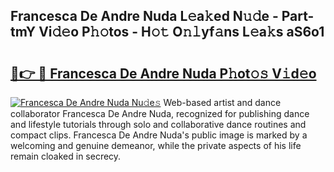 ## Francesca De Andre Nuda L𝚎a𝚔ed N𝚞𝚍e - Part-tmY Vi𝚍𝚎o P𝚑𝚘tos - H𝚘𝚝 O𝚗𝚕yf𝚊ns L𝚎a𝚔s aS6o1

# <h2><a href="http://kf8q94c.oniu.top/?m=Francesca+De+Andre+Nuda">🔗👉 🔴 Francesca De Andre Nuda P𝚑ot𝚘𝚜 V𝚒d𝚎o</a></h2>

[![Francesca De Andre Nuda Nu𝚍e𝚜](https://i.imgur.com/0qMVB7G.gif)](http://kf8q94c.oniu.top/?m=Francesca+De+Andre+Nuda)
Web-based artist and dance collaborator Francesca De Andre Nuda, recognized for publishing dance and lifestyle tutorials through solo and collaborative dance routines and compact clips. Francesca De Andre Nuda's public image is marked by a welcoming and genuine demeanor, while the private aspects of his life remain cloaked in secrecy.  

